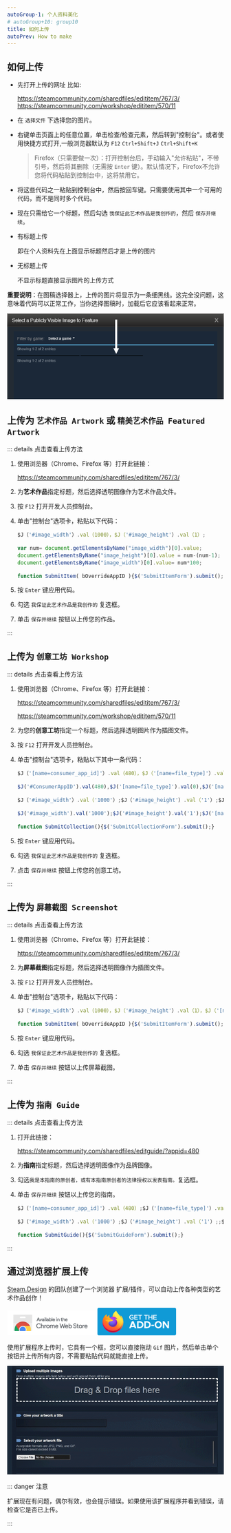 ```yaml
---
autoGroup-1: 个人资料美化
# autoGroup+10: group10
title: 如何上传
autoPrev: How to make
---
```


## 如何上传

- 先打开上传的网址 比如:
  
  <https://steamcommunity.com/sharedfiles/edititem/767/3/>
  <https://steamcommunity.com/workshop/edititem/570/11>

- 在 `选择文件` 下选择您的图片。

- 右键单击页面上的任意位置，单击检查/检查元素，然后转到"控制台"。或者使用快捷方式打开,一般浏览器默认为 ``F12`` `Ctrl+Shift+J` `Ctrl+Shift+K`
  >Firefox（只需要做一次）：打开控制台后，手动输入"允许粘贴"，不带引号，然后将其删除（无需按 `Enter` 键）。默认情况下，Firefox不允许您将代码粘贴到控制台中，这将禁用它。

- 将这些代码之一粘贴到控制台中，然后按回车键。只需要使用其中一个可用的代码，而不是同时多个代码。

- 现在只需给它一个标题，然后勾选 `我保证此艺术作品是我创作的`，然后 `保存并继续`。

- 有标题上传

    即在个人资料先在上面显示标题然后才是上传的图片

- 无标题上传

    不显示标题直接显示图片的上传方式

**重要说明**：在图稿选择器上，上传的图片将显示为一条细黑线。这完全没问题，这意味着代码可以正常工作，当你选择图稿时，加载后它应该看起来正常。

![图片黑线](./Photo/Profile/updata-in-feature.png)

## 上传为 `艺术作品 Artwork` 或 `精美艺术作品 Featured Artwork`

::: details 点击查看上传方法

1. 使用浏览器（Chrome、Firefox 等）打开此链接：

    <https://steamcommunity.com/sharedfiles/edititem/767/3/>

2. 为**艺术作品**指定标题，然后选择透明图像作为艺术作品文件。

3. 按 `F12` 打开开发人员控制台。

4. 单击"控制台"选项卡，粘贴以下代码：

    <CodeGroup>

    <CodeGroupItem title="有标题的上传">

    ```JavaScript
    $J（'#image_width'）.val（1000），$J（'#image_height'）.val（1）;
    ```

    </CodeGroupItem>

    <CodeGroupItem title="有标题的上传2">

    ```JavaScript
    var num= document.getElementsByName("image_width")[0].value;
    document.getElementsByName("image_height")[0].value = num-(num-1);
    document.getElementsByName("image_width")[0].value= num*100;
    ```

    </CodeGroupItem>

    <CodeGroupItem title="无标题的上传(标题框留空)">

    ```JavaScript
    function SubmitItem( bOverrideAppID ){$('SubmitItemForm').submit();}
    ```

    </CodeGroupItem>

    </CodeGroup>

5. 按 `Enter` 键应用代码。

6. 勾选 `我保证此艺术作品是我创作的` 复选框。

7. 单击 `保存并继续` 按钮以上传您的作品。

:::

## 上传为 `创意工坊 Workshop`

::: details 点击查看上传方法

1. 使用浏览器（Chrome、Firefox 等）打开此链接：

    <https://steamcommunity.com/sharedfiles/edititem/767/3/>

    <https://steamcommunity.com/workshop/edititem/570/11>

2. 为您的**创意工坊**指定一个标题，然后选择透明图片作为插图文件。

3. 按 `F12` 打开开发人员控制台。

4. 单击"控制台"选项卡，粘贴以下其中一条代码：

    <CodeGroup>
    <CodeGroupItem title="有标题的上传1" active>

    ```JavaScript
    $J（'[name=consumer_app_id]'）.val（480），$J（'[name=file_type]'）.val（0），$J（'[name=visibility]'）.val（0）;
    ```

    ```JavaScript
    $J('#ConsumerAppID').val(480),$J('[name=file_type]').val(0),$J('[name=visibility]').val(0);
    ```

    </CodeGroupItem>

    <CodeGroupItem title="有标题的上传2">

    ```JavaScript
    $J（'#image_width'）.val（'1000'）;$J（'#image_height'）.val（'1'）;$J（'[name="appid"]'）.val（"480"）;$J（'[name="consumer_app_id"]'）.val（"480"）;$J（'[name="visibility"]'）.val（"0"）;$J（'[name=file_type]'）.val（'11'）;
    ```

    ```JavaScript
    $J('#image_width').val('1000');$J('#image_height').val('1');$J('[name="appid"]').val("766");$J('[name="consumer_app_id"]').val("766");$J('[name="visibility"]').val("0");$J('[name=file_type]').val('11');
    ```

    </CodeGroupItem>

    <CodeGroupItem title="无标题的上传(标题框留空)">

    ```JavaScript
    function SubmitCollection(){$('SubmitCollectionForm').submit();}
    ```

    </CodeGroupItem>

    </CodeGroup>

5. 按 `Enter` 键应用代码。

6. 勾选 `我保证此艺术作品是我创作的` 复选框。

7. 点击 `保存并继续` 按钮上传您的创意工坊。

:::

## 上传为 `屏幕截图 Screenshot`

::: details 点击查看上传方法

1. 使用浏览器（Chrome、Firefox 等）打开此链接：

    <https://steamcommunity.com/sharedfiles/edititem/767/3/>

2. 为**屏幕截图**指定标题，然后选择透明图像作为插图文件。

3. 按 `F12` 打开开发人员控制台。

4. 单击"控制台"选项卡，粘贴以下代码：

    <CodeGroup>

    <CodeGroupItem title="有标题的上传">

    ```JavaScript
    $J（'#image_width'）.val（1000），$J（'#image_height'）.val（1），$J（'[name=file_type]'）.val（5）;
    ```

    </CodeGroupItem>

    <CodeGroupItem title="无标题的上传(标题框留空)">

    ```JavaScript
    function SubmitItem( bOverrideAppID ){$('SubmitItemForm').submit();}
    ```

    </CodeGroupItem>

    </CodeGroup>

5. 按 `Enter` 键应用代码。

6. 勾选 `我保证此艺术作品是我创作的` 复选框。

7. 单击 `保存并继续` 按钮以上传屏幕截图。

:::

## 上传为 `指南 Guide`

::: details 点击查看上传方法

1. 打开此链接：

    <https://steamcommunity.com/sharedfiles/editguide/?appid=480>

2. 为**指南**指定标题，然后选择透明图像作为品牌图像。

3. 勾选`我是本指南的原创者，或有本指南原创者的法律授权以发表指南。`复选框。

4. 单击 `保存并继续` 按钮以上传您的指南。

    <CodeGroup>

    <CodeGroupItem title="有标题的上传1">

    ```JavaScript
    $J（'[name=consumer_app_id]'）.val（480）;$J（'[name=file_type]'）.val（9）;$J（'[name=visibility]'）.val（0）;
    ```

    </CodeGroupItem>

    <CodeGroupItem title="有标题的上传2">

    ```JavaScript
    $J（'#image_width'）.val（'1000'）;$J（'#image_height'）.val（'1'）;;$J（'[name="appid"]'）.val（"760"）;$J（'[name="consumer_app_id"]'）.val（"760"）;$J（'[name="visibility"]'）.val（"0"）;$J（'[name=file_type]'）.val（'9'）;
    ```

    </CodeGroupItem>

    <CodeGroupItem title="无标题的上传(标题框留空)">

    ```JavaScript
    function SubmitGuide(){$('SubmitGuideForm').submit();}
    ```

    </CodeGroupItem>

    </CodeGroup>

:::

## 通过浏览器扩展上传

[Steam.Design](https://steam.design/) 的团队创建了一个浏览器 扩展/插件，可以自动上传各种类型的艺术作品创作！

[![Chrome 网上应用店](./Photo/Badge/chrome.png)](https://chrome.google.com/webstore/detail/steamdesign-buttons/mjmabgdoainclinjecbkdancpamdiaih/related)
[![Firefox 附加组件](./Photo/Badge/firefox.png)](https://addons.mozilla.org/en-US/firefox/addon/steam-design-buttons/)

使用扩展程序上传时，它具有一个框，您可以直接拖动 `Gif` 图片，然后单击单个按钮并上传所有内容，不需要粘贴代码就能直接上传。

![Steam.Design扩展](./Photo/Profile/Steam.Design-extension.gif)

::: danger 注意

扩展现在有问题，偶尔有效，也会提示错误。如果使用该扩展程序并看到错误，请检查它是否已上传。

:::
